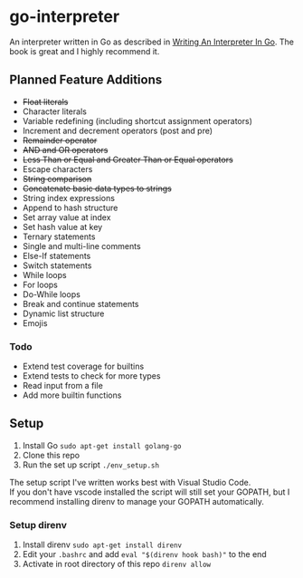 # go-interpreter
An interpreter written in Go as described in [Writing An Interpreter In Go](https://interpreterbook.com/). The book is great and I highly recommend it.

## Planned Feature Additions
* ~~Float literals~~
* Character literals
* Variable redefining (including shortcut assignment operators)
* Increment and decrement operators (post and pre)
* ~~Remainder operator~~
* ~~AND and OR operators~~
* ~~Less Than or Equal and Greater Than or Equal operators~~
* Escape characters
* ~~String comparison~~
* ~~Concatenate basic data types to strings~~
* String index expressions
* Append to hash structure
* Set array value at index
* Set hash value at key
* Ternary statements
* Single and multi-line comments
* Else-If statements
* Switch statements
* While loops
* For loops
* Do-While loops
* Break and continue statements
* Dynamic list structure
* Emojis

### Todo
* Extend test coverage for builtins
* Extend tests to check for more types
* Read input from a file
* Add more builtin functions

## Setup
1. Install Go ```sudo apt-get install golang-go```
2. Clone this repo
3. Run the set up script ```./env_setup.sh```

The setup script I've written works best with Visual Studio Code.  
If you don't have vscode installed the script will still set your GOPATH, but I recommend installing direnv to manage your GOPATH automatically.  

### Setup direnv
1. Install direnv ```sudo apt-get install direnv```
2. Edit your ```.bashrc``` and add ```eval "$(direnv hook bash)"``` to the end
3. Activate in root directory of this repo ```direnv allow```
